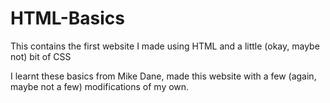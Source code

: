 # HTML-Basics
This contains the first website I made using HTML and a little (okay, maybe not) bit of CSS

I learnt these basics from Mike Dane, made this website with a few (again, maybe not a few) modifications of my own.
